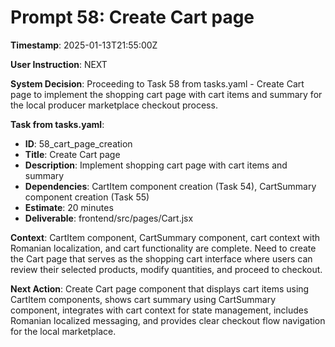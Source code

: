 # Prompt 58: Create Cart page

**Timestamp**: 2025-01-13T21:55:00Z

**User Instruction**: NEXT

**System Decision**: Proceeding to Task 58 from tasks.yaml - Create Cart page to implement the shopping cart page with cart items and summary for the local producer marketplace checkout process.

**Task from tasks.yaml**:
- **ID**: 58_cart_page_creation  
- **Title**: Create Cart page
- **Description**: Implement shopping cart page with cart items and summary
- **Dependencies**: CartItem component creation (Task 54), CartSummary component creation (Task 55)
- **Estimate**: 20 minutes
- **Deliverable**: frontend/src/pages/Cart.jsx

**Context**: CartItem component, CartSummary component, cart context with Romanian localization, and cart functionality are complete. Need to create the Cart page that serves as the shopping cart interface where users can review their selected products, modify quantities, and proceed to checkout.

**Next Action**: Create Cart page component that displays cart items using CartItem components, shows cart summary using CartSummary component, integrates with cart context for state management, includes Romanian localized messaging, and provides clear checkout flow navigation for the local marketplace.